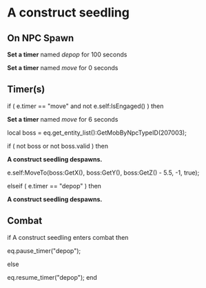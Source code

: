 # A construct seedling


## On NPC Spawn

**Set a timer** named *depop* for 100 seconds

**Set a timer** named *move* for 0 seconds


## Timer(s)


if ( e.timer == "move" and not e.self:IsEngaged() ) then


**Set a timer** named *move* for 6 seconds





local boss = eq.get_entity_list():GetMobByNpcTypeID(207003); 


if ( not boss or not boss.valid ) then



**A construct seedling despawns.**



e.self:MoveTo(boss:GetX(), boss:GetY(), boss:GetZ() - 5.5, -1, true);


elseif ( e.timer == "depop" ) then


**A construct seedling despawns.**



## Combat

if  A construct seedling enters combat  then


eq.pause_timer("depop");

else


eq.resume_timer("depop");
end